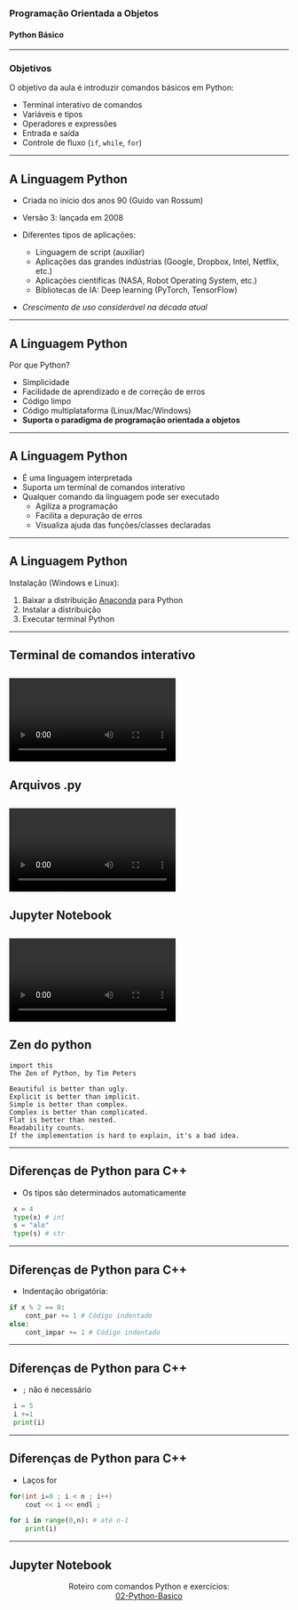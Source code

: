 ### Programação Orientada a Objetos
#### Python Básico
--- 

### Objetivos

O objetivo da aula é introduzir comandos básicos em Python:
 - Terminal interativo de comandos
 - Variáveis e tipos
 - Operadores e expressões
 - Entrada e saída
 - Controle de fluxo (`if`, `while`, `for`)
 ---

## A Linguagem Python

- Criada no início dos anos 90 (Guido van Rossum) 

- Versão 3: lançada em 2008

- Diferentes tipos de aplicações:
    - Linguagem de script (auxiliar)
    - Aplicações das grandes indústrias  (Google, Dropbox, Intel, Netflix, etc.)
    - Aplicações científicas (NASA, Robot Operating System, etc.)
    - Bibliotecas de IA: Deep learning (PyTorch, TensorFlow)
- _Crescimento de uso considerável na década atual_
 ---

## A Linguagem Python

Por que Python?

- Simplicidade
- Facilidade de aprendizado e de correção de erros
- Código limpo
- Código multiplataforma (Linux/Mac/Windows)
- **Suporta o paradigma de programação orientada a objetos**
---

## A Linguagem Python

- É uma linguagem interpretada
- Suporta um terminal de comandos interativo
- Qualquer comando da linguagem pode ser executado
    - Agiliza a programação
    - Facilita a depuração de erros
    - Visualiza ajuda das funções/classes declaradas
---

## A Linguagem Python

Instalação (Windows e Linux):

1. Baixar a distribuição [Anaconda](https://repo.anaconda.com/archive/Anaconda3-2020.11-Windows-x86.exe) para Python
2. Instalar a distribuição
3. Executar terminal Python

---

## Terminal de comandos interativo
<video data-autoplay src="./img/terminal.mp4"></video>
---

## Arquivos .py
<video data-autoplay src="./img/exec.mp4"></video>
---

## Jupyter Notebook
<video data-autoplay src="./img/jupyter.mp4"></video>
---

## Zen do python

```
import this
The Zen of Python, by Tim Peters

Beautiful is better than ugly.
Explicit is better than implicit.
Simple is better than complex.
Complex is better than complicated.
Flat is better than nested.
Readability counts.
If the implementation is hard to explain, it's a bad idea.
```
---

## Diferenças de Python para C++

 - Os tipos são determinados automaticamente

```python
 x = 4 
 type(x) # int
 s = "alo"
 type(s) # str
```
---

## Diferenças de Python para C++

 - Indentação obrigatória: 

```python
if x % 2 == 0:
    cont_par += 1 # Código indentado
else:
    cont_impar += 1 # Código indentado
```
---

## Diferenças de Python para C++

 - `;` não é necessário

```python
 i = 5
 i +=1
 print(i)
```
---

## Diferenças de Python para C++

 - Laços for

```cpp
for(int i=0 ; i < n ; i++)
    cout << i << endl ;
```

```python
for i in range(0,n): # até n-1
    print(i)
```
---

## Jupyter Notebook

<div style="text-align:center">
Roteiro com comandos Python e exercícios:<br>
<a href="02-Python-Basico.ipynb">02-Python-Basico</a>
</div>
